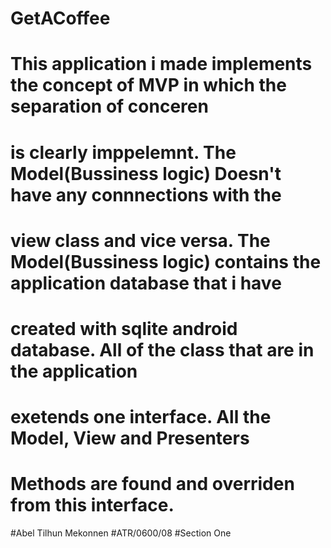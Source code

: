 # GetACoffee
# This application i made implements the concept of MVP in which the separation of conceren 
# is clearly imppelemnt. The Model(Bussiness logic)  Doesn't have any connnections with the
# view class and vice versa. The Model(Bussiness logic) contains the application database that i have
# created with sqlite android database. All of the class that are in the application
# exetends one interface. All the Model, View and Presenters
# Methods are found and overriden from this interface.

#Abel Tilhun Mekonnen
#ATR/0600/08
#Section One

